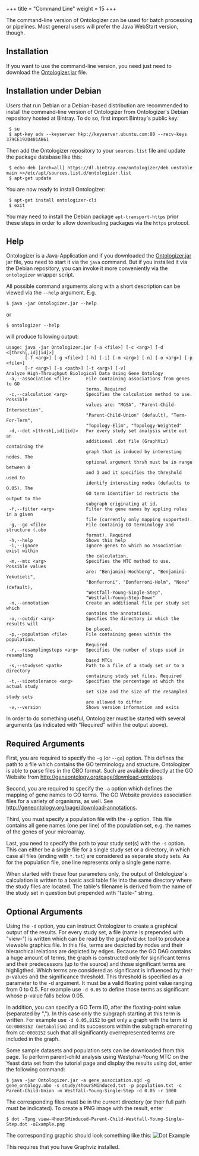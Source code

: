 +++
title = "Command Line"
weight = 15
+++

The command-line version of Ontologizer can be used for batch processing or pipelines. Most general users will prefer the Java WebStart version, though.

Installation
------------

If you want to use the command-line version, you need just need to download the [Ontologizer.jar](/cmdline/Ontologizer.jar) file.


Installation under Debian
-------------------------

Users that run Debian or a Debian-based distribution are recommended to install the command-line version of Ontologizer
from Ontologizer's Debian repository hosted at Bintray. To do so, first import Bintray's public key:

```
 $ su
 $ apt-key adv --keyserver hkp://keyserver.ubuntu.com:80 --recv-keys 379CE192D401AB61
```

Then add the Ontologizer repository to your ```sources.list``` file and update the package database like this:

```
 $ echo deb [arch=all] https://dl.bintray.com/ontologizer/deb unstable main >>/etc/apt/sources.list.d/ontologizer.list
 $ apt-get update
```

You are now ready to install Ontologizer:
```
 $ apt-get install ontologizer-cli
 $ exit
```

You may need to install the Debian package `apt-transport-https` prior these steps in order to allow downloading packages
via the `https` protocol.


Help
----

Ontologizer is a Java-Application and if you downloaded the [Ontologizer.jar](/cmdline/Ontologizer.jar) jar file, you need to start it via the `java` command.
But if you installed it via the Debian repository, you can invoke it more conveniently via the ```ontologizer``` wrapper script.

All possible command arguments along with a short description can be viewed via the `--help` argument. E.g.

```
$ java -jar Ontologizer.jar --help
```
or
```
$ ontologizer --help
```
will produce following output:

```
usage: java -jar Ontologizer.jar [-a <file>] [-c <arg>] [-d <[thrsh[,id]|id]>]
       [-f <arg>] [-g <file>] [-h] [-i] [-m <arg>] [-n] [-o <arg>] [-p <file>]
       [-r <arg>] [-s <path>] [-t <arg>] [-v]
Analyze High-Throughput Biological Data Using Gene Ontology
 -a,--association <file>      File containing associations from genes to GO
                              terms. Required
 -c,--calculation <arg>       Specifies the calculation method to use. Possible
                              values are: "MGSA", "Parent-Child-Intersection",
                              "Parent-Child-Union" (default), "Term-For-Term",
                              "Topology-Elim", "Topology-Weighted"
 -d,--dot <[thrsh[,id]|id]>   For every study set analysis write out an
                              additional .dot file (GraphViz) containing the
                              graph that is induced by interesting nodes. The
                              optional argument thrsh must be in range between 0
                              and 1 and it specifies the threshold used to
                              identify interesting nodes (defaults to 0.05). The
                              GO term identifier id restricts the output to the
                              subgraph originating at id.
 -f,--filter <arg>            Filter the gene names by appling rules in a given
                              file (currently only mapping supported).
 -g,--go <file>               File containig GO terminology and structure (.obo
                              format). Required
 -h,--help                    Shows this help
 -i,--ignore                  Ignore genes to which no association exist within
                              the calculation.
 -m,--mtc <arg>               Specifies the MTC method to use. Possible values
                              are: "Benjamini-Hochberg", "Benjamini-Yekutieli",
                              "Bonferroni", "Bonferroni-Holm", "None" (default),
                              "Westfall-Young-Single-Step",
                              "Westfall-Young-Step-Down"
 -n,--annotation              Create an additional file per study set which
                              contains the annotations.
 -o,--outdir <arg>            Specfies the directory in which the results will
                              be placed.
 -p,--population <file>       File containing genes within the population.
                              Required
 -r,--resamplingsteps <arg>   Specifies the number of steps used in resampling
                              based MTCs
 -s,--studyset <path>         Path to a file of a study set or to a directory
                              containing study set files. Required
 -t,--sizetolerance <arg>     Specifies the percentage at which the actual study
                              set size and the size of the resampled study sets
                              are allowed to differ
 -v,--version                 Shows version information and exits
```

In order to do something useful, Ontologizer must be started with several arguments (as indicated with "Required" within the output above).

Required Arguments
------------------

First, you are required to specify the `-g` (or `--go`) option. This defines the path to a file which contains the GO terminology and structure. Ontologizer is able to parse files in the OBO format. Such are available directly at the GO Website from http://geneontology.org/page/download-ontology.

Second, you are required to specify the `-a` option which defines the mapping of gene names to GO terms. The GO Website provides association files for a variety of organisms, as well. See http://geneontology.org/page/download-annotations.

Third, you must specify a population file with the `-p` option. This file contains all gene names (one per line) of the population set, e.g. the names of the genes of your microarray.

Last, you need to specify the path to your study set(s) with the `-s` option. This can either be a single file for a single study set or a directory, in which case all files (ending with `*.txt`) are considered as separate study sets. As for the population file, one line represents only a single gene name.

When started with these four parameters only, the output of Ontologizer's calculation is written to a basic ascii table file into the same directory where the study files are located. The table's filename is derived from the name of the study set in question but prepended with "table-" string.

Optional Arguments
------------------

Using the `-d` option, you can instruct Ontologizer to create a graphical output of the results. For every study set, a file (name is prepended with "view-") is written which can be read by the graphviz `dot` tool to produce a viewable graphics file. In this file, terms are depicted by nodes and their hierarchical relations are depicted by edges. Because the GO DAG contains a huge amount of terms, the graph is constructed only for significant terms and their predecessors (up to the source) and those significant terms are highligthed. Which terms are considered as significant is influenced by their p-values and the significance threshold. This threshold is specified as a parameter to the -d argument. It must be a valid floating point value ranging from 0 to 0.5. For example use `-d 0.05` to define those terms as significant whose p-value falls below 0.05.

In addition, you can specify a GO Term ID, after the floating-point value (separated by ","). In this case only the subgraph starting at this term is written. For example use `-d 0.05,8152` to get only a graph with the term id `GO:0008152 (metabolism)` and its successors within the subgraph emanating from `GO:0008152` such that all significantly overrepresented terms are included in the graph.

Some sample datasets and population sets can be downloaded from this page.
To perform parent-child analysis using Westphal-Young MTC on the Yeast data set from the tutorial page and display the results using dot, enter the following command:

```
$ java -jar Ontologizer.jar -a gene_association.sgd -g gene_ontology.obo -s study/4hourSMinduced.txt -p population.txt -c Parent-Child-Union -m Westfall-Young-Single-Step -d 0.05 -r 1000
```

The corresponding files must be in the current directory (or their full path must be indicated). To create a PNG image with the result, enter

```
$ dot -Tpng view-4hourSMinduced-Parent-Child-Westfall-Young-Single-Step.dot -oExample.png
```

The corresponding graphic should look something like this:
![Dot Example](/images/Example.png)

This requires that you have Graphviz installed.
